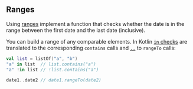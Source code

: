 ## Ranges

Using [ranges](https://kotlinlang.org/docs/ranges.html)
implement a function that checks whether the date is in the range
between the first date and the last date (inclusive).

You can build a range of any comparable elements.
In Kotlin [`in` checks](https://kotlinlang.org/docs/operator-overloading.html#in-operator)
are translated to the corresponding `contains` calls
and [`..`](https://kotlinlang.org/docs/operator-overloading.html#arithmetic-operators)
to `rangeTo` calls:

```kotlin
val list = listOf("a", "b")
"a" in list  // list.contains("a")
"a" !in list // !list.contains("a")

date1..date2 // date1.rangeTo(date2)
```
